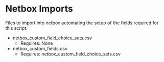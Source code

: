 
# Netbox Imports

Files to import into netbox automating the setup of the fields required for this script.

* netbox_custom_field_choice_sets.csv
  * Requires: None
* netbox_custom_fields.csv
  * Requires: netbox_custom_field_choice_sets.csv
